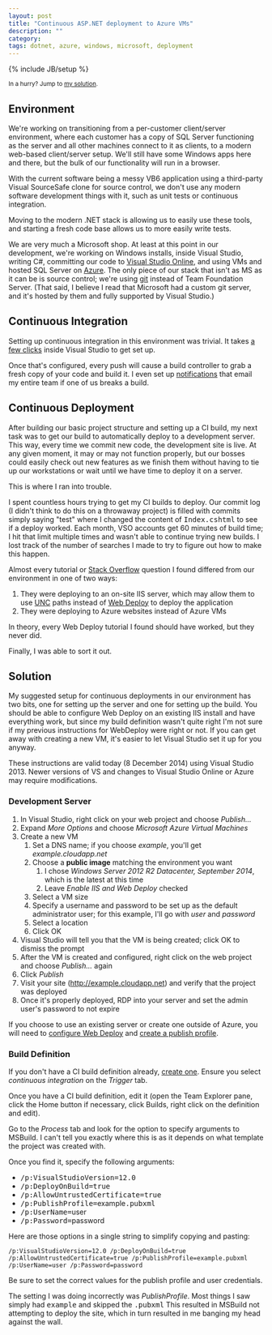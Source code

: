 ```yaml
---
layout: post
title: "Continuous ASP.NET deployment to Azure VMs"
description: ""
category: 
tags: dotnet, azure, windows, microsoft, deployment
---
```

{% include JB/setup %}

<small>In a hurry? Jump to <a href="#solution">my solution</a>.</small>

## Environment

We're working on transitioning from a per-customer client/server environment, 
where each customer has a copy of SQL Server functioning as the server and all 
other machines connect to it as clients, to a modern web-based client/server 
setup. We'll still have some Windows apps here and there, but the bulk of our 
functionality will run in a browser.

With the current software being a messy VB6 application using a third-party 
Visual SourceSafe clone for source control, we don't use any modern software 
development things with it, such as unit tests or continuous integration.

Moving to the modern .NET stack is allowing us to easily use these tools, and 
starting a fresh code base allows us to more easily write tests.

We are very much a Microsoft shop. At least at this point in our development, 
we're working on Windows installs, inside Visual Studio, writing C#, committing 
our code to [Visual Studio Online](http://visualstudio.com), and using VMs and 
hosted SQL Server on [Azure](http://windowsazure.com). The only piece of our 
stack that isn't as MS as it can be is source control; we're using 
[git](http://www.visualstudio.com/en-us/get-started/share-your-code-in-git-vs.aspx) 
instead of Team Foundation Server. (That said, I believe I read that Microsoft 
had a custom git server, and it's hosted by them and fully supported by Visual 
Studio.)

## Continuous Integration

Setting up continuous integration in this environment was trivial. It takes 
[a few clicks](http://www.visualstudio.com/en-us/get-started/build-your-apps-vs.aspx) 
inside Visual Studio to get set up.

Once that's configured, every push will cause a build controller to grab a 
fresh copy of your code and build it. I even set up 
[notifications](http://msdn.microsoft.com/en-us/library/ms181725.aspx) that 
email my entire team if one of us breaks a build.

## Continuous Deployment

After building our basic project structure and setting up a CI build, my next 
task was to get our build to automatically deploy to a development server. This 
way, every time we commit new code, the development site is live. At any given 
moment, it may or may not function properly, but our bosses could easily check 
out new features as we finish them without having to tie up our workstations or 
wait until we have time to deploy it on a server.

This is where I ran into trouble.

I spent countless hours trying to get my CI builds to deploy. Our commit log (I 
didn't think to do this on a throwaway project) is filled with commits simply 
saying "test" where I changed the content of <kbd>Index.cshtml</kbd> to see if 
a deploy worked. Each month, VSO accounts get 60 minutes of build time; I hit 
that limit multiple times and wasn't able to continue trying new builds. I lost 
track of the number of searches I made to try to figure out how to make this 
happen.

Almost every tutorial or [Stack Overflow](http://stackoverflow.com) question I 
found differed from our environment in one of two ways:

1. They were deploying to an on-site IIS server, which may allow them to use [UNC](https://en.wikipedia.org/wiki/Path_(computing)#Uniform_Naming_Convention) paths instead of [Web Deploy](www.iis.net/downloads/microsoft/web-deploy) to deploy the application
2. They were deploying to Azure websites instead of Azure VMs

In theory, every Web Deploy tutorial I found should have worked, but they never 
did.

Finally, I was able to sort it out.

## Solution

My suggested setup for continuous deployments in our environment has two bits, 
one for setting up the server and one for setting up the build. You should be 
able to configure Web Deploy on an existing IIS install and have everything 
work, but since my build definition wasn't quite right I'm not sure if my 
previous instructions for WebDeploy were right or not. If you can get away with 
creating a new VM, it's easier to let Visual Studio set it up for you anyway.

These instructions are valid today (8 December 2014) using Visual Studio 2013. 
Newer versions of VS and changes to Visual Studio Online or Azure may require 
modifications.

### Development Server

1. In Visual Studio, right click on your web project and choose _Publish..._
2. Expand _More Options_ and choose _Microsoft Azure Virtual Machines_
3. Create a new VM
    1. Set a DNS name; if you choose _example_, you'll get _example.cloudapp.net_
    2. Choose a **public image** matching the environment you want
        1. I chose _Windows Server 2012 R2 Datacenter, September 2014_, which is the latest at this time
        2. Leave _Enable IIS and Web Deploy_ checked
    3. Select a VM size
    4. Specify a username and password to be set up as the default administrator user; for this example, I'll go with _user_ and _password_
    5. Select a location
    6. Click OK
4. Visual Studio will tell you that the VM is being created; click OK to dismiss the prompt
5. After the VM is created and configured, right click on the web project and choose _Publish..._ again
6. Click _Publish_
7. Visit your site (http://example.cloudapp.net) and verify that the project was deployed
8. Once it's properly deployed, RDP into your server and set the admin user's password to not expire

If you choose to use an existing server or create one outside of Azure, you 
will need to 
[configure Web Deploy](http://www.iis.net/learn/manage/remote-administration/configuring-remote-administration-and-feature-delegation-in-iis-7) 
and 
[create a publish profile](http://msdn.microsoft.com/en-us/library/dd465337(v=vs.110).aspx).

### Build Definition

If you don't have a CI build definition already, 
[create one](http://www.visualstudio.com/en-us/get-started/build-your-apps-vs.aspx). 
Ensure you select _continuous integration_ on the _Trigger_ tab.

Once you have a CI build definition, edit it (open the Team Explorer pane, 
click the Home button if necessary, click Builds, right click on the definition 
and edit).

Go to the _Process_ tab and look for the option to specify arguments to 
MSBuild. I can't tell you exactly where this is as it depends on what template 
the project was created with.

Once you find it, specify the following arguments:

+ <kbd>/p:VisualStudioVersion=12.0</kbd>
+ <kbd>/p:DeployOnBuild=true</kbd>
+ <kbd>/p:AllowUntrustedCertificate=true</kbd>
+ <kbd>/p:PublishProfile=</kbd>example<kbd>.pubxml</kbd>
+ <kbd>/p:UserName=</kbd>user
+ <kbd>/p:Password=</kbd>password

Here are those options in a single string to simplify copying and pasting:

    /p:VisualStudioVersion=12.0 /p:DeployOnBuild=true /p:AllowUntrustedCertificate=true /p:PublishProfile=example.pubxml /p:UserName=user /p:Password=password

Be sure to set the correct values for the publish profile and user credentials.

The setting I was doing incorrectly was _PublishProfile_. Most things I saw 
simply had <kbd>example</kbd> and skipped the <kbd>.pubxml</kbd> This resulted 
in MSBuild not attempting to deploy the site, which in turn resulted in me
banging my head against the wall.
